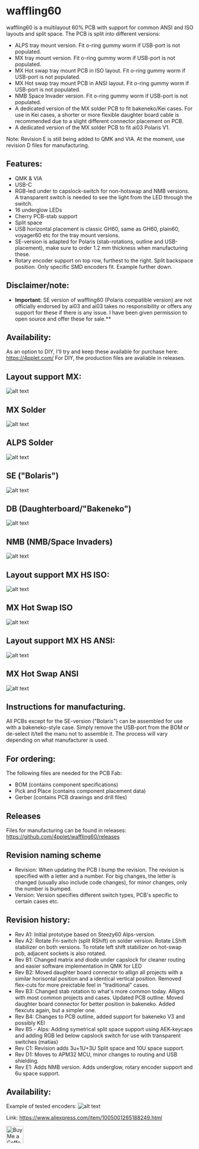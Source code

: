 # waffling60

waffling60 is a multilayout 60% PCB with support for common ANSI and ISO layouts and split space. The PCB is split into different versions:
- ALPS tray mount version. Fit o-ring gummy worm if USB-port is not populated.
- MX tray mount version. Fit o-ring gummy worm if USB-port is not populated.
- MX Hot swap tray mount PCB in ISO layout. Fit o-ring gummy worm if USB-port is not populated.
- MX Hot swap tray mount PCB in ANSI layout. Fit o-ring gummy worm if USB-port is not populated.
- NMB Space Invader version. Fit o-ring gummy worm if USB-port is not populated.
- A dedicated version of the MX solder PCB to fit bakeneko/Kei cases. For use in Kei cases, a shorter or more flexible daughter board cable is recommended due to a slight different connector placement on PCB.
- A dedicated version of the MX solder PCB to fit ai03 Polaris V1.

Note: Revision E is still being added to QMK and VIA. At the moment, use revision D files for manufacturing.

## Features:
- QMK & VIA
- USB-C
- RGB-led under to capslock-switch for non-hotswap and NMB versions. A transparent switch is needed to see the light from the LED through the switch.
- 16 underglow LEDs
- Cherry PCB-stab support
- Split space
- USB horizontal placement is classic GH60, same as GH60, plain60, voyager60 etc for the tray mount versions.
- SE-version is adapted for Polaris (stab-rotations, outline and USB-placement), make sure to order 1.2 mm thickness when manufacturing these.
- Rotary encoder support on top row, furthest to the right. Split backspace position. Only specific SMD encoders fit. Example further down.

## **Disclaimer/note:**
- **Important:** SE version of waffling60 (Polaris compatible version) are not officially endorsed by ai03 and ai03 takes no responsibility or offers any support for these if there is any issue. I have been given permission to open source and offer these for sale.**

## Availability:
As an option to DIY, I'll try and keep these available for purchase here: https://4pplet.com/ For DIY, the production files are avaliable in releases.

## Layout support MX: 
![alt text](./readme-images/layout_support.jpg "Layout support")

## MX Solder
![alt text](./readme-images/Waffling60-MX_Rev_E1.jpg "PCB View - Rev E")

## ALPS Solder
![alt text](./readme-images/waffling60-ALPS_Rev_E1.jpg "PCB View - Rev E")

## SE ("Bolaris")
![alt text](./readme-images/waffling60-SE_Rev_E1.jpg "PCB View - Rev E")

## DB (Daughterboard/"Bakeneko")
![alt text](./readme-images/Waffling60-DB_Rev_E1.jpg "PCB View - Rev E")

## NMB (NMB/Space Invaders)
![alt text](./readme-images/Waffling60-NMB_Rev_E1.jpg "PCB View - Rev E")

## Layout support MX HS ISO: 
![alt text](./readme-images/layout_support_HS_ISO.jpg "Layout support")

## MX Hot Swap ISO
![alt text](./readme-images/waffling60-MXHS-ISO_Rev_E1.jpg "PCB View - Rev E")

## Layout support MX HS ANSI: 
![alt text](./readme-images/layout_support_HS_ANSI.jpg "Layout support")

## MX Hot Swap ANSI
![alt text](./readme-images/waffling60-MXHS-ANSI_Rev_E1.jpg "PCB View - Rev E")


## Instructions for manufacturing.

All PCBs except for the SE-version ("Bolaris") can be assembled for use with a bakeneko-style case. Simply remove the USB-port from the BOM or de-select it/tell the manu not to assemble it. The process will vary depending on what manufacturer is used.

## For ordering:
The following files are needed for the PCB Fab:
- BOM (contains component specifications)
- Pick and Place (contains component placement data)
- Gerber (contains PCB drawings and drill files)

## Releases
Files for manufacturing can be found in releases: https://github.com/4pplet/waffling60/releases

## Revision naming scheme
- Revision: When updating the PCB I bump the revision. The revision is specified with a letter and a number. For big changes, the letter is changed (usually also include code changes), for minor changes, only the number is bumped.
- Version: Version specifies different switch types, PCB's specific to certain cases etc.

## Revision history:
- Rev A1: Initial prototype based on Steezy60 Alps-version.
- Rev A2: Rotate Fn-switch (split RShift) on solder version. Rotate LShift stabilizer on both versions. To rotate left shift stabilizer on hot-swap pcb, adjacent sockets is also rotated.
- Rev B1: Changed matrix and diode under capslock for cleaner routing and easier software implementation in QMK for LED
- Rev B2: Moved daughter board connector to allign all projects with a similar horisontal position and a identical vertical position. Removed flex-cuts for more preictable feel in "traditional" cases.
- Rev B3: Changed stab rotation to what's more common today. Alligns with most common projects and cases. Updated PCB outline. Moved daughter board connector for better position in bakeneko. Added flexcuts again, but a simpler one.
- Rev B4: Changes to PCB outline, added support for bakeneko V3 and possibly KEI
- Rev B5 - Alps: Adding symetrical split space support using AEK-keycaps and adding RGB led below capslock switch for use with transparent switches (matias)
- Rev C1: Revision adds 3u+1U+3U Split space and 10U space support.
- Rev D1: Moves to APM32 MCU, minor changes to routing and USB shielding.
- Rev E1: Adds NMB version. Adds underglow, rotary encoder support and 6u space support.

## Availability:
Example of tested encoders:
![alt text](./readme-images/encoder.jpg "Aliexpress Encoder")

Link: https://www.aliexpress.com/item/1005001265188249.html

<a href='https://ko-fi.com/4pplet' target='_blank'><img height='35' style='border:0px;height:46px;' src='https://az743702.vo.msecnd.net/cdn/kofi3.png?v=0' border='0' alt='Buy Me a Coffee at ko-fi.com' />
